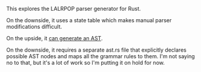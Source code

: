 This explores the LALRPOP parser generator for Rust.

On the downside, it uses a state table which makes manual parser modifications difficult.

On the upside, it [can generate an AST](https://lalrpop.github.io/lalrpop/tutorial/005_building_asts.html).

On the downside, it requires a separate ast.rs file that explicitly declares possible AST nodes
and maps all the grammar rules to them. I'm not saying no to that, but it's a lot of work so I'm
putting it on hold for now.
